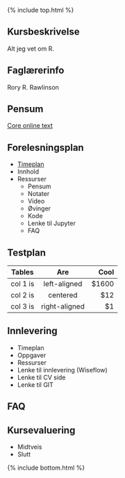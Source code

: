 {% include top.html %}
<!--For å endre fagtittel, fagundertittel, bakgrunn og fagbilde gjør endringer i config.yml->
<!--Gjør endringer under her-->



## Kursbeskrivelse 

Alt jeg vet om R.

## Faglærerinfo
Rory R. Rawlinson
## Pensum
[Core online text](https://www.core-econ.org/the-economy/book/text/0-3-contents.html)

## Forelesningsplan
- [Timeplan](http://timeplan.uit.no/emne_timeplan.php?sem=21h&module%5B%5D=SOK-1004-1)
- Innhold
- Ressurser
  - Pensum
  - Notater
  - Video
  - Øvinger
  - Kode
  - Lenke til Jupyter
  - FAQ


## Testplan
| Tables   |      Are      |  Cool |
|----------|:-------------:|------:|
| col 1 is |  left-aligned | $1600 |
| col 2 is |    centered   |   $12 |
| col 3 is | right-aligned |    $1 |

## Innlevering
- Timeplan
- Oppgaver
- Ressurser
- Lenke til innlevering (Wiseflow)
- Lenke til CV side
- Lenke til GIT

## FAQ

## Kursevaluering
- Midtveis
- Slutt




<!--Gjør endringer over her-->
{% include bottom.html %}


























